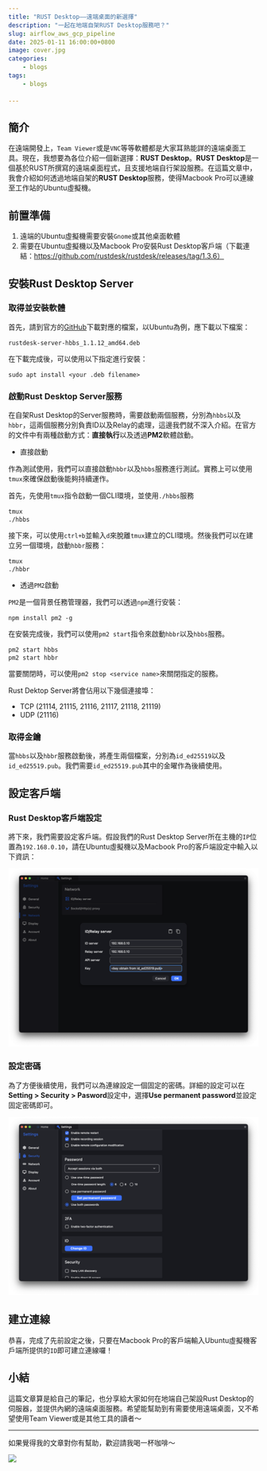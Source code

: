 ```yaml
---
title: "RUST Desktop——遠端桌面的新選擇"
description: "一起在地端自架RUST Desktop服務吧？"
slug: airflow_aws_gcp_pipeline
date: 2025-01-11 16:00:00+0800
image: cover.jpg
categories:
    - blogs
tags:
    - blogs

---
```


## 簡介

在遠端開發上，`Team Viewer`或是`VNC`等等軟體都是大家耳熟能詳的遠端桌面工具。現在，我想要為各位介紹一個新選擇：**RUST Desktop**。**RUST Desktop**是一個基於RUST所撰寫的遠端桌面程式，且支援地端自行架設服務。在這篇文章中，我會介紹如何透過地端自架的**RUST Desktop**服務，使得Macbook Pro可以連線至工作站的Ubuntu虛擬機。


## 前置準備

1. 遠端的Ubuntu虛擬機需要安裝`Gnome`或其他桌面軟體
2. 需要在Ubuntu虛擬機以及Macbook Pro安裝Rust Desktop客戶端（下載連結：https://github.com/rustdesk/rustdesk/releases/tag/1.3.6）

## 安裝Rust Desktop Server

### 取得並安裝軟體

首先，請到官方的[GitHub](https://github.com/rustdesk/rustdesk-server/releases/tag/1.1.12)下載對應的檔案，以Ubuntu為例，應下載以下檔案：

```
rustdesk-server-hbbs_1.1.12_amd64.deb
```

在下載完成後，可以使用以下指定進行安裝：

```shell
sudo apt install <your .deb filename>
```

### 啟動Rust Desktop Server服務

在自架Rust Desktop的Server服務時，需要啟動兩個服務，分別為`hbbs`以及`hbbr`，這兩個服務分別負責ID以及Relay的處理，這邊我們就不深入介紹。在官方的文件中有兩種啟動方式：**直接執行**以及透過**PM2**軟體啟動。

* 直接啟動

作為測試使用，我們可以直接啟動`hbbr`以及`hbbs`服務進行測試。實務上可以使用`tmux`來確保啟動後能夠持續運作。

首先，先使用`tmux`指令啟動一個CLI環境，並使用`./hbbs`服務

```shell
tmux
./hbbs
```

接下來，可以使用`ctrl+b`並輸入`d`來脫離`tmux`建立的CLI環境。然後我們可以在建立另一個環境，啟動`hbbr`服務：

```shell
tmux
./hbbr
```

* 透過`PM2`啟動

`PM2`是一個背景任務管理器，我們可以透過`npm`進行安裝：

```shell
npm install pm2 -g
```

在安裝完成後，我們可以使用`pm2 start`指令來啟動`hbbr`以及`hbbs`服務。

```shell
pm2 start hbbs
pm2 start hbbr
```

當要關閉時，可以使用`pm2 stop <service name>`來關閉指定的服務。

Rust Dektop Server將會佔用以下幾個連接埠：

* TCP (21114, 21115, 21116, 21117, 21118, 21119)
* UDP (21116)

### 取得金鑰

當`hbbs`以及`hbbr`服務啟動後，將產生兩個檔案，分別為`id_ed25519`以及`id_ed25519.pub`。我們需要`id_ed25519.pub`其中的金曜作為後續使用。

## 設定客戶端

### Rust Desktop客戶端設定

將下來，我們需要設定客戶端。假設我們的Rust Desktop Server所在主機的`IP`位置為`192.168.0.10`，請在Ubuntu虛擬機以及Macbook Pro的客戶端設定中輸入以下資訊：

![網路設定頁面](image.png)

### 設定密碼

為了方便後續使用，我們可以為連線設定一個固定的密碼。詳細的設定可以在**Setting > Security > Pasword**設定中，選擇**Use permanent password**並設定固定密碼即可。

![固定密碼設定](image-1.png)


## 建立連線

恭喜，完成了先前設定之後，只要在Macbook Pro的客戶端輸入Ubuntu虛擬機客戶端所提供的`ID`即可建立連線囉！

## 小結

這篇文章算是給自己的筆記，也分享給大家如何在地端自己架設Rust Desktop的伺服器，並提供內網的遠端桌面服務。希望能幫助到有需要使用遠端桌面，又不希望使用Team Viewer或是其他工具的讀者～


---

如果覺得我的文章對你有幫助，歡迎請我喝一杯咖啡～


<a href="https://www.buymeacoffee.com/ds_cafe_and_tips"><img src="https://img.buymeacoffee.com/button-api/?text=Buy me a coffee&emoji=&slug=ds_cafe_and_tips&button_colour=FFDD00&font_colour=000000&font_family=Cookie&outline_colour=000000&coffee_colour=ffffff" /></a>